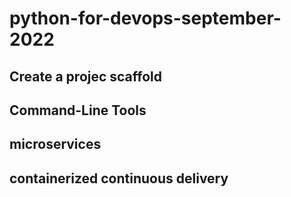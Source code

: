# python-for-devops-september-2022

## Create a projec scaffold

## Command-Line Tools

## microservices

## containerized continuous delivery
